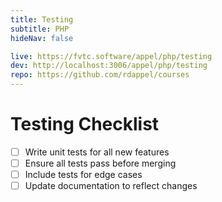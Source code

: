 ```yaml
---
title: Testing
subtitle: PHP
hideNav: false

live: https://fvtc.software/appel/php/testing
dev: http://localhost:3006/appel/php/testing
repo: https://github.com/rdappel/courses
---
```


# Testing Checklist

<div class="checklist localstore">

- [ ] Write unit tests for all new features
- [ ] Ensure all tests pass before merging
- [ ] Include tests for edge cases
- [ ] Update documentation to reflect changes

</div>